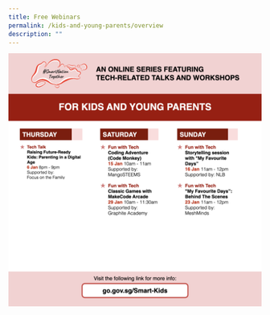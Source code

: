 ```yaml
---
title: Free Webinars
permalink: /kids-and-young-parents/overview
description: ""
---
```



![Alt text for image on Isomer site](/images/kids-jan.png)